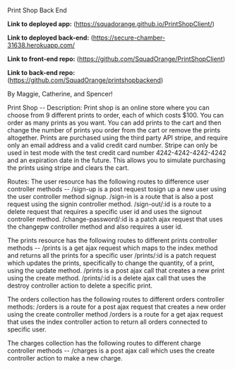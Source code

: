 Print Shop Back End

**Link to deployed app:**
(https://squadorange.github.io/PrintShopClient/)

**Link to deployed back-end:**
(https://secure-chamber-31638.herokuapp.com/

**Link to front-end repo:**
(https://github.com/SquadOrange/PrintShopClient)

**Link to back-end repo:**
(https://github.com/SquadOrange/printshopbackend)

By Maggie, Catherine, and Spencer!

Print Shop -- Description:
  Print shop is an online store where you can choose from 9 different prints to order, each of which costs $100.  You can order as many prints as you want.  You can add prints to the cart and then change the number of prints you order from the cart or remove the prints altogether.  Prints are purchased using the third party API stripe, and require only an email address and a valid credit card number. Stripe can only be used in test mode with the test credit card number 4242-4242-4242-4242 and an expiration date in the future.  This allows you to simulate purchasing the prints using stripe and clears the cart.

Routes:
  The user resource has the following routes to difference user controller methods --
  /sign-up is a post request tosign up a new user using the user controller method signup.
  /sign-in is a route that is also a post request using the signin controller method.
  /sign-out/:id is a route to a delete request that requires a specific user id and uses the signout controller method.
  /change-password/:id is a patch ajax request that uses the changepw controller method and also requires a user id.

  The prints resource has the following routes to different prints controller methods --
  /prints is a get ajax request which maps to the index method and returns all the prints for a specific user
  /prints/:id is a patch request which updates the prints, specifically to change the quantity, of a print, using the update method.
  /prints is a post ajax call that creates a new print using the create method.
  /prints/:id is a delete ajax call that uses the destroy controller action to delete a specific print.

  The orders collection has the following routes to different orders controller methods:
  /orders is a route for a post ajax request that creates a new order using the create controller method
  /orders is a route for a get ajax request that uses the index controller action to return all orders connected to specific user.

  The charges collection has the following routes to different charge controller methods --
  /charges is a post ajax call which uses the create controller action to make a new charge.

